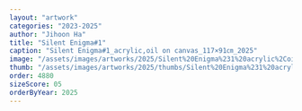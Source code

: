 ```yaml
---
layout: "artwork"
categories: "2023-2025"
author: "Jihoon Ha"
title: "Silent Enigma#1"
caption: "Silent Enigma#1_acrylic,oil on canvas_117×91㎝_2025"
image: "/assets/images/artworks/2025/Silent%20Enigma%231%20acrylic%2Coil%20on%20canvas%20117x91cm%202025.jpg"
thumb: "/assets/images/artworks/2025/thumbs/Silent%20Enigma%231%20acrylic%2Coil%20on%20canvas%20117x91cm%202025.jpg"
order: 4880
sizeScore: 05
orderByYear: 2025
---
```

